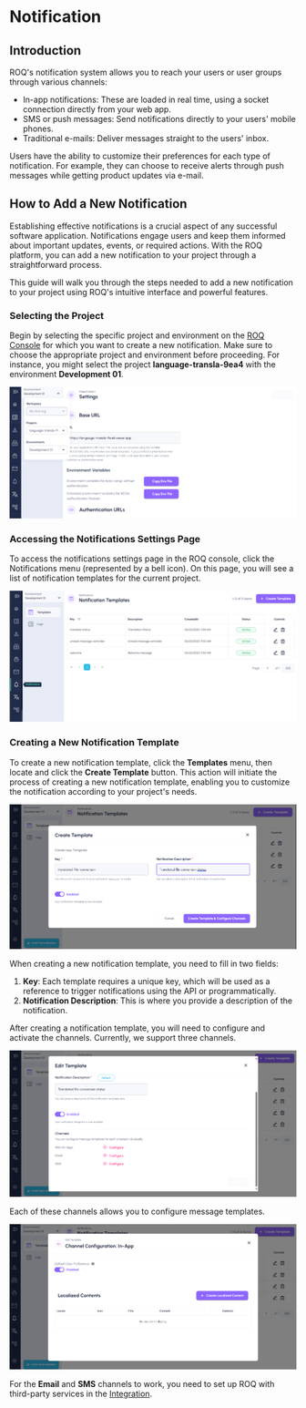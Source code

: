 # Notification

## Introduction

ROQ's notification system allows you to reach your users or user groups through various channels:

- In-app notifications: These are loaded in real time, using a socket connection directly from your web app.
- SMS or push messages: Send notifications directly to your users' mobile phones.
- Traditional e-mails: Deliver messages straight to the users' inbox.

Users have the ability to customize their preferences for each type of notification. For example, they can choose to receive alerts through push messages while getting product updates via e-mail.

## How to Add a New Notification

Establishing effective notifications is a crucial aspect of any successful software application. Notifications engage users and keep them informed about important updates, events, or required actions. With the ROQ platform, you can add a new notification to your project through a straightforward process.

This guide will walk you through the steps needed to add a new notification to your project using ROQ's intuitive interface and powerful features.

### Selecting the Project

Begin by selecting the specific project and environment on the [ROQ Console](https://console.roq.tech/) for which you want to create a new notification. Make sure to choose the appropriate project and environment before proceeding. For instance, you might select the project **language-transla-9ea4** with the environment **Development 01**.

![select-project-and-env](/images/select-project-and-env.png)

### Accessing the Notifications Settings Page

To access the notifications settings page in the ROQ console, click the Notifications menu (represented by a bell icon). On this page, you will see a list of notification templates for the current project.

![roq-console-notification-setting](/images/project-notification-setting.png)

### Creating a New Notification Template

To create a new notification template, click the **Templates** menu, then locate and click the **Create Template** button. This action will initiate the process of creating a new notification template, enabling you to customize the notification according to your project's needs.

![create-notification-template](/images/create-notifications-template.png)

When creating a new notification template, you need to fill in two fields:

1. **Key**: Each template requires a unique key, which will be used as a reference to trigger notifications using the API or programmatically.
2. **Notification Description**: This is where you provide a description of the notification.

After creating a notification template, you will need to configure and activate the channels. Currently, we support three channels.

![configure-template](/images/configure-template.png)

Each of these channels allows you to configure message templates.

![configure-messages](/images/configure-messages-on-channel.png)

For the **Email** and **SMS** channels to work, you need to set up ROQ with third-party services in the [Integration]().

